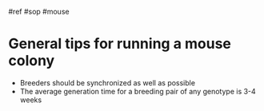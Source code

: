 #ref #sop #mouse

# General tips for running a mouse colony

- Breeders should be synchronized as well as possible
- The average generation time for a breeding pair of any genotype is 3-4 weeks